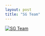 ```yaml
---
layout: post
title: "SG Team"
---
```


[![SG Team](/CodeItSuisse-2021/assets/images/cis2021-sg-team.png)](https://cis2021-sg-team-backend.herokuapp.com/leaderboard/index.html)
